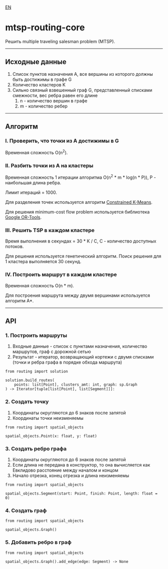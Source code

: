 [EN](README.md)

# mtsp-routing-core

Решить multiple traveling salesman problem (MTSP).

---

## Исходные данные
1. Список пунктов назначения A, все вершины из которого должны быть достижимы в графе G
2. Количество кластеров K
3. Сильно связный взвешенный граф G, представленный списками смежности, вес ребра равен его длине
   1. n - количество вершин в графе
   2. m - количество ребер

---

## Алгоритм

### I. Проверить, что точки из A достижимы в G
Временная сложность O(n<sup>2</sup>).

### II. Разбить точки из A на кластеры
Временная сложность 1 итерации алгоритма O(n<sup>2</sup> * m * log(n * P)), P - наибольшая длина ребра.

Лимит итераций = 1000.

Для разделения точек используется алгоритм
[Constrained K-Means](https://www.microsoft.com/en-us/research/wp-content/uploads/2016/02/tr-2000-65.pdf).

Для решения minimum-cost flow problem используется библиотека
[Google OR-Tools](https://developers.google.com/optimization/flow/mincostflow).

### III. Решить TSP в каждом кластере

Время выполнения в секундах = 30 * K / C, C - количество доступных потоков.

Для решения используется генетический алгоритм. Поиск решения для 1 кластера выполняется 30 секунд.

### IV. Построить маршрут в каждом кластере

Временная сложность O(n * m).

Для построения маршрута между двумя вершинами используется алгоритм A*.

---

## API

### 1. Построить маршруты
   1. Входные данные - список с пунктами назначения, количество маршрутов, граф с дорожной сетью
   2. Результат - итератор, возвращающий кортежи с двумя списками (точки и ребра графа в порядке обхода маршрута)
```
from routing import solution

solution.build_routes(
    points: list[Point], clusters_amt: int, graph: sp.Graph
) -> Iterator[tuple[list[Point], list[Segment]]]:
```

### 2. Создать точку
   1. Координаты округляются до 6 знаков после запятой
   2. Координаты точки неизменяемы
```
from routing import spatial_objects

spatial_objects.Point(x: float, y: float)
```

### 3. Создать ребро графа
   1. Координаты округляются до 6 знаков после запятой
   2. Если длина не передана в конструктор, то она вычисляется как Евклидово расстояние между началом и концом
   3. Начало отрезка, конец отрезка и длина неизменяемы
```
from routing import spatial_objects

spatial_objects.Segment(start: Point, finish: Point, length: float = 0)
```

### 4. Создать граф
```
from routing import spatial_objects

spatial_objects.Graph()
```

### 5. Добавить ребро в граф
```
from routing import spatial_objects

spatial_objects.Graph().add_edge(edge: Segment) -> None
```
